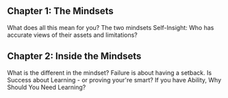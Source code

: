 ## Chapter 1: The Mindsets
What does all this mean for you? The two mindsets
Self-Insight: Who has accurate views of their assets and limitations?


## Chapter 2: Inside the Mindsets
What is the different in the mindset?
Failure is about having a setback.
Is Success about Learning - or proving your're smart?
If you have Ability, Why Should You Need Learning?

